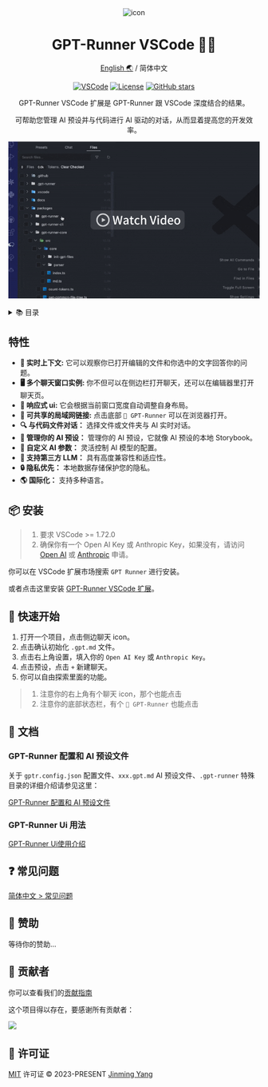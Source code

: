 <div align="center">
<img src="https://github.com/nicepkg/vr360/assets/35005637/102953c3-e804-46db-b0b3-acc26a8d37da" alt="icon"/>

<h1 align="center">GPT-Runner VSCode 🧑‍💻</h1>

[English 🌏](https://github.com/nicepkg/gpt-runner/tree/main/packages/gpt-runner-vscode/README.md) / 简体中文


[![VSCode](https://img.shields.io/badge/VSCode-Extension-blue?logo=visualstudiocode)](https://marketplace.visualstudio.com/items?itemName=nicepkg.gpt-runner) [![License](https://img.shields.io/github/license/nicepkg/gpt-runner)](https://github.com/nicepkg/gpt-runner/blob/main/LICENSE)
[![GitHub stars](https://img.shields.io/github/stars/nicepkg/gpt-runner?style=social)](https://github.com/nicepkg/gpt-runner)

GPT-Runner VSCode 扩展是 GPT-Runner 跟 VSCode 深度结合的结果。

可帮助您管理 AI 预设并与代码进行 AI 驱动的对话，从而显着提高您的开发效率。


[![GPT-Runner Intro](https://raw.githubusercontent.com/2214962083/2214962083/main/gpt-runner-vscode-intro.gif)](https://user-images.githubusercontent.com/35005637/252378643-f0d053ac-88db-4b92-966a-75a411a1ce6c.mp4 "GPT-Runner Intro")

</div>

<details>
<summary> 📚 目录</summary><br>

- [特性](#特性)
- [📦 安装](#-安装)
- [🚀 快速开始](#-快速开始)
- [📖 文档](#-文档)
  - [GPT-Runner 配置和 AI 预设文件](#gpt-runner-配置和-ai-预设文件)
  - [GPT-Runner Ui 用法](#gpt-runner-ui-用法)
- [❓ 常见问题](#-常见问题)
- [💖 赞助](#-赞助)
- [🤝 贡献者](#-贡献者)
- [📜 许可证](#-许可证)

<br></details>

## 特性

- **📁 实时上下文:** 它可以观察你已打开编辑的文件和你选中的文字回答你的问题。
- **🖥️ 多个聊天窗口实例:** 你不但可以在侧边栏打开聊天，还可以在编辑器里打开聊天页。
- **📱 响应式 ui:** 它会根据当前窗口宽度自动调整自身布局。
- **🔗 可共享的局域网链接:** 点击底部 `🚀 GPT-Runner` 可以在浏览器打开。
- **🔍 与代码文件对话：** 选择文件或文件夹与 AI 实时对话。
- **🔖 管理你的 AI 预设：** 管理你的 AI 预设，它就像 AI 预设的本地 Storybook。
- **🤖 自定义 AI 参数：** 灵活控制 AI 模型的配置。
- **🔌 支持第三方 LLM：** 具有高度兼容性和适应性。
- **🔒 隐私优先：** 本地数据存储保护您的隐私。
- **🌎 国际化：** 支持多种语言。

## 📦 安装

> 1. 要求 VSCode >= 1.72.0
> 2. 确保你有一个 Open AI Key 或 Anthropic Key，如果没有，请访问 [Open AI](https://platform.openai.com/account/api-keys) 或 [Anthropic](https://www.anthropic.com/product/) 申请。


你可以在 VSCode 扩展市场搜索 `GPT Runner` 进行安装。

或者点击这里安装 [GPT-Runner VSCode 扩展](https://marketplace.visualstudio.com/items?itemName=nicepkg.gpt-runner)。

## 🚀 快速开始

1. 打开一个项目，点击侧边聊天 icon。
2. 点击确认初始化 `.gpt.md` 文件。
3. 点击右上角设置，填入你的 `Open AI Key` 或 `Anthropic Key`。
4. 点击预设，点击 `+` 新建聊天。
5. 你可以自由探索里面的功能。

> 1. 注意你的右上角有个聊天 icon，那个也能点击
> 2. 注意你的底部状态栏，有个 `🚀 GPT-Runner` 也能点击

## 📖 文档

### GPT-Runner 配置和 AI 预设文件

关于 `gptr.config.json` 配置文件、`xxx.gpt.md` AI 预设文件、`.gpt-runner` 特殊目录的详细介绍请参见这里：

[GPT-Runner 配置和 AI 预设文件](https://github.com/nicepkg/gpt-runner/blob/main/docs/gpt-config.cn.md)

### GPT-Runner Ui 用法

[GPT-Runner Ui使用介绍](https://github.com/nicepkg/gpt-runner/blob/main/docs/ui-usage.cn.md)

## ❓ 常见问题

[简体中文 > 常见问题](https://github.com/nicepkg/gpt-runner/tree/main/docs/faq.cn.md)

## 💖 赞助

等待你的赞助...

## 🤝 贡献者

你可以查看我们的[贡献指南](https://github.com/nicepkg/gpt-runner/tree/main/CONTRIBUTING.md)

这个项目得以存在，要感谢所有贡献者：

<a href="https://github.com/nicepkg/gpt-runner/graphs/contributors">
  <img src="https://contrib.rocks/image?repo=nicepkg/gpt-runner" />
</a>

## 📜 许可证

[MIT](https://github.com/nicepkg/gpt-runner/tree/main/LICENSE) 许可证 &copy; 2023-PRESENT [Jinming Yang](https://github.com/2214962083)
